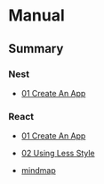 # Manual

## Summary

### Nest

- [01 Create An App](nest/01_create_app/)


### React
- [01 Create An App](react/01_create_app/)
- [02 Using Less Style](react/02_less_style/)

- [mindmap](react/mindmap/)